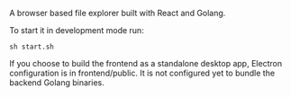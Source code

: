 A browser based file explorer built with React and Golang.

To start it in development mode run:
```console
sh start.sh
```
If you choose to build the frontend as a standalone desktop app, Electron configuration is in frontend/public. It is not configured yet to bundle the backend Golang binaries. 